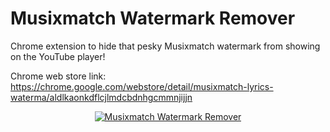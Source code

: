 # Musixmatch Watermark Remover
Chrome extension to hide that pesky Musixmatch watermark from showing on the YouTube player!

Chrome web store link: https://chrome.google.com/webstore/detail/musixmatch-lyrics-waterma/aldlkaonkdflcjlmdcbdnhgcmmnjijjn

<p align="center">
  <a target="_blank" href="https://chrome.google.com/webstore/detail/musixmatch-lyrics-waterma/aldlkaonkdflcjlmdcbdnhgcmmnjijjn"><img src="https://lh3.googleusercontent.com/NJKffGTDswkn0jK6jvUFGD5jY8ONe_c50NixcXCHo2qWVyHzNGznkrme54O_SfE2_B-swvPoJJo=w640-h400-e365" alt="Musixmatch Watermark Remover" style="max-width:100%;"></a>
</p>
